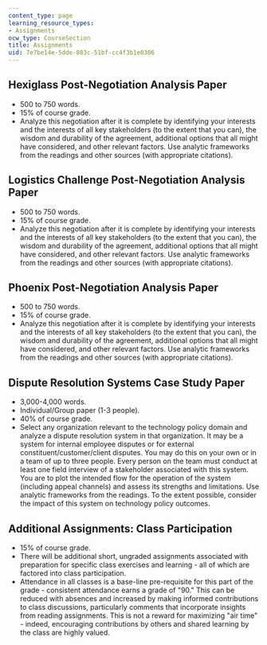 ```yaml
---
content_type: page
learning_resource_types:
- Assignments
ocw_type: CourseSection
title: Assignments
uid: 7e7be14e-5dde-803c-51bf-cc4f3b1e0306
---
```


Hexiglass Post-Negotiation Analysis Paper
-----------------------------------------

*   500 to 750 words.
*   15% of course grade.
*   Analyze this negotiation after it is complete by identifying your interests and the interests of all key stakeholders (to the extent that you can), the wisdom and durability of the agreement, additional options that all might have considered, and other relevant factors. Use analytic frameworks from the readings and other sources (with appropriate citations).

Logistics Challenge Post-Negotiation Analysis Paper
---------------------------------------------------

*   500 to 750 words.
*   15% of course grade.
*   Analyze this negotiation after it is complete by identifying your interests and the interests of all key stakeholders (to the extent that you can), the wisdom and durability of the agreement, additional options that all might have considered, and other relevant factors. Use analytic frameworks from the readings and other sources (with appropriate citations).

Phoenix Post-Negotiation Analysis Paper
---------------------------------------

*   500 to 750 words.
*   15% of course grade.
*   Analyze this negotiation after it is complete by identifying your interests and the interests of all key stakeholders (to the extent that you can), the wisdom and durability of the agreement, additional options that all might have considered, and other relevant factors. Use analytic frameworks from the readings and other sources (with appropriate citations).

Dispute Resolution Systems Case Study Paper
-------------------------------------------

*   3,000-4,000 words.
*   Individual/Group paper (1-3 people).
*   40% of course grade.
*   Select any organization relevant to the technology policy domain and analyze a dispute resolution system in that organization. It may be a system for internal employee disputes or for external constituent/customer/client disputes. You may do this on your own or in a team of up to three people. Every person on the team must conduct at least one field interview of a stakeholder associated with this system. You are to plot the intended flow for the operation of the system (including appeal channels) and assess its strengths and limitations. Use analytic frameworks from the readings. To the extent possible, consider the impact of this system on technology policy outcomes.

Additional Assignments: Class Participation
-------------------------------------------

*   15% of course grade.
*   There will be additional short, ungraded assignments associated with preparation for specific class exercises and learning - all of which are factored into class participation.
*   Attendance in all classes is a base-line pre-requisite for this part of the grade - consistent attendance earns a grade of "90." This can be reduced with absences and increased by making informed contributions to class discussions, particularly comments that incorporate insights from reading assignments. This is not a reward for maximizing "air time" - indeed, encouraging contributions by others and shared learning by the class are highly valued.